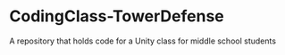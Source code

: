 # CodingClass-TowerDefense
 A repository that holds code for a Unity class for middle school students
